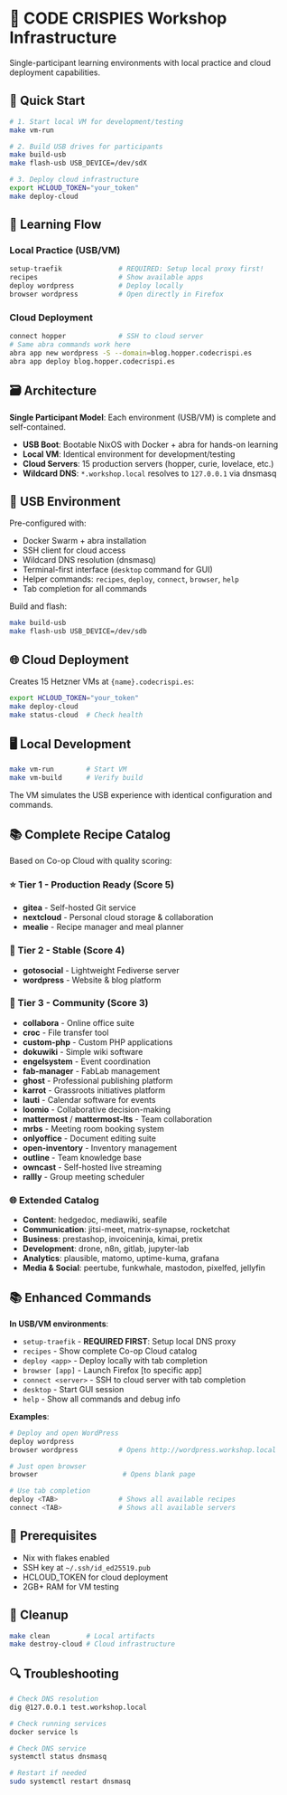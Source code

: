 # 🚀 CODE CRISPIES Workshop Infrastructure

Single-participant learning environments with local practice and cloud deployment capabilities.

## 🚀 Quick Start

```bash
# 1. Start local VM for development/testing
make vm-run

# 2. Build USB drives for participants  
make build-usb
make flash-usb USB_DEVICE=/dev/sdX

# 3. Deploy cloud infrastructure
export HCLOUD_TOKEN="your_token"
make deploy-cloud
```

## 🎯 Learning Flow

### Local Practice (USB/VM)
```bash
setup-traefik              # REQUIRED: Setup local proxy first!
recipes                    # Show available apps
deploy wordpress           # Deploy locally  
browser wordpress          # Open directly in Firefox
```

### Cloud Deployment
```bash
connect hopper             # SSH to cloud server
# Same abra commands work here
abra app new wordpress -S --domain=blog.hopper.codecrispi.es
abra app deploy blog.hopper.codecrispi.es
```

## 🗃️ Architecture

**Single Participant Model**: Each environment (USB/VM) is complete and self-contained.

- **USB Boot**: Bootable NixOS with Docker + abra for hands-on learning
- **Local VM**: Identical environment for development/testing  
- **Cloud Servers**: 15 production servers (hopper, curie, lovelace, etc.)
- **Wildcard DNS**: `*.workshop.local` resolves to `127.0.0.1` via dnsmasq

## 💾 USB Environment

Pre-configured with:
- Docker Swarm + abra installation
- SSH client for cloud access
- Wildcard DNS resolution (dnsmasq)
- Terminal-first interface (`desktop` command for GUI)
- Helper commands: `recipes`, `deploy`, `connect`, `browser`, `help`
- Tab completion for all commands

Build and flash:
```bash
make build-usb
make flash-usb USB_DEVICE=/dev/sdb
```

## 🌐 Cloud Deployment

Creates 15 Hetzner VMs at `{name}.codecrispi.es`:

```bash
export HCLOUD_TOKEN="your_token"
make deploy-cloud
make status-cloud  # Check health
```

## 🖥️ Local Development

```bash
make vm-run        # Start VM
make vm-build      # Verify build
```

The VM simulates the USB experience with identical configuration and commands.

## 📚 Complete Recipe Catalog

Based on Co-op Cloud with quality scoring:

### ⭐ Tier 1 - Production Ready (Score 5)
- **gitea** - Self-hosted Git service
- **nextcloud** - Personal cloud storage & collaboration  
- **mealie** - Recipe manager and meal planner

### 🔧 Tier 2 - Stable (Score 4)
- **gotosocial** - Lightweight Fediverse server
- **wordpress** - Website & blog platform

### 🧪 Tier 3 - Community (Score 3)
- **collabora** - Online office suite
- **croc** - File transfer tool
- **custom-php** - Custom PHP applications
- **dokuwiki** - Simple wiki software
- **engelsystem** - Event coordination
- **fab-manager** - FabLab management
- **ghost** - Professional publishing platform
- **karrot** - Grassroots initiatives platform
- **lauti** - Calendar software for events
- **loomio** - Collaborative decision-making
- **mattermost** / **mattermost-lts** - Team collaboration
- **mrbs** - Meeting room booking system
- **onlyoffice** - Document editing suite
- **open-inventory** - Inventory management
- **outline** - Team knowledge base
- **owncast** - Self-hosted live streaming
- **rallly** - Group meeting scheduler

### 🌐 Extended Catalog
- **Content**: hedgedoc, mediawiki, seafile
- **Communication**: jitsi-meet, matrix-synapse, rocketchat  
- **Business**: prestashop, invoiceninja, kimai, pretix
- **Development**: drone, n8n, gitlab, jupyter-lab
- **Analytics**: plausible, matomo, uptime-kuma, grafana
- **Media & Social**: peertube, funkwhale, mastodon, pixelfed, jellyfin

## 📚 Enhanced Commands

**In USB/VM environments**:
- `setup-traefik` - **REQUIRED FIRST**: Setup local DNS proxy
- `recipes` - Show complete Co-op Cloud catalog
- `deploy <app>` - Deploy locally with tab completion
- `browser [app]` - Launch Firefox [to specific app]
- `connect <server>` - SSH to cloud server with tab completion  
- `desktop` - Start GUI session
- `help` - Show all commands and debug info

**Examples**:
```bash
# Deploy and open WordPress
deploy wordpress
browser wordpress          # Opens http://wordpress.workshop.local

# Just open browser
browser                     # Opens blank page

# Use tab completion
deploy <TAB>               # Shows all available recipes
connect <TAB>              # Shows all available servers
```

## 🔧 Prerequisites

- Nix with flakes enabled
- SSH key at `~/.ssh/id_ed25519.pub`
- HCLOUD_TOKEN for cloud deployment
- 2GB+ RAM for VM testing

## 🧹 Cleanup

```bash
make clean         # Local artifacts
make destroy-cloud # Cloud infrastructure
```

## 🔍 Troubleshooting

```bash
# Check DNS resolution
dig @127.0.0.1 test.workshop.local

# Check running services  
docker service ls

# Check DNS service
systemctl status dnsmasq

# Restart if needed
sudo systemctl restart dnsmasq
```
